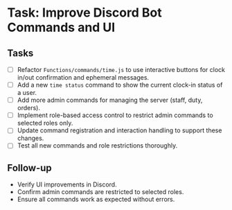 # Task: Improve Discord Bot Commands and UI

## Tasks

- [ ] Refactor `Functions/commands/time.js` to use interactive buttons for clock in/out confirmation and ephemeral messages.
- [ ] Add a new `time status` command to show the current clock-in status of a user.
- [ ] Add more admin commands for managing the server (staff, duty, orders).
- [ ] Implement role-based access control to restrict admin commands to selected roles only.
- [ ] Update command registration and interaction handling to support these changes.
- [ ] Test all new commands and role restrictions thoroughly.

## Follow-up

- Verify UI improvements in Discord.
- Confirm admin commands are restricted to selected roles.
- Ensure all commands work as expected without errors.
